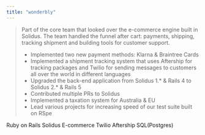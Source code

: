 ```yaml
---
title: "wonderbly"
---
```


> Part of the core team that looked over the e-commerce engine built in Solidus.
> The team handled the funnel after cart: payments, shipping, tracking shipment
> and building tools for customer support.
>
> - Implemented two new payment methods: Klarna & Braintree Cards
> - Implemented a shipment tracking system that uses Aftership for tracking packages and Twilio for sending messages to customers all over the world in different languages
> - Upgraded the back-end application from Solidus 1.\* & Rails 4 to Solidus 2.\* & Rails 5
> - Contributed multiple PRs to Solidus
> - Implemented a taxation system for Australia & EU
> - Lead various projects for increasing speed of our test suite built on RSpe

<TagList>
<Tag>Ruby on Rails</Tag>
<Tag>Solidus</Tag>
<Tag>E-commerce</Tag>
<Tag>Twilio</Tag>
<Tag>Aftership</Tag>
<Tag>SQL(Postgres)</Tag>

</TagList>
